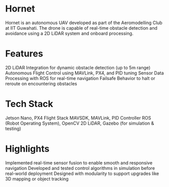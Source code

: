 # Hornet
Hornet is an autonomous UAV developed as part of the Aeromodelling Club at IIT Guwahati. The drone is capable of real-time obstacle detection and avoidance using a 2D LiDAR system and onboard processing.

# Features
2D LiDAR Integration for dynamic obstacle detection (up to 5m range)
Autonomous Flight Control using MAVLink, PX4, and PID tuning
Sensor Data Processing with ROS for real-time navigation
Failsafe Behavior to halt or reroute on encountering obstacles

# Tech Stack
Jetson Nano, PX4 Flight Stack
MAVSDK, MAVLink, PID Controller
ROS (Robot Operating System), OpenCV
 2D LiDAR, Gazebo (for simulation & testing)
 
# Highlights
Implemented real-time sensor fusion to enable smooth and responsive navigation
Developed and tested control algorithms in simulation before real-world deployment
Designed with modularity to support upgrades like 3D mapping or object tracking
